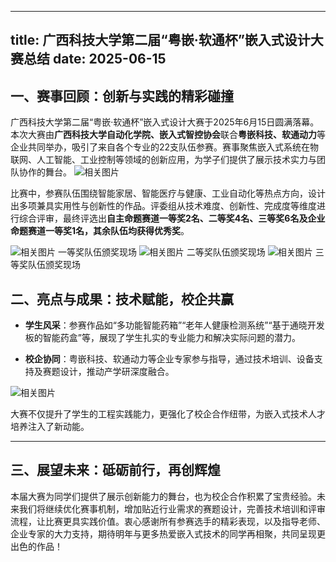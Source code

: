 
---
title: 广西科技大学第二届“粤嵌·软通杯”嵌入式设计大赛总结
date: 2025-06-15
---

 ## 一、赛事回顾：创新与实践的精彩碰撞
广西科技大学第二届“粤嵌·软通杯”嵌入式设计大赛于2025年6月15日圆满落幕。本次大赛由**广西科技大学自动化学院、嵌入式智控协会**联合**粤嵌科技、软通动力**等企业共同举办，吸引了来自各个专业的22支队伍参赛。赛事聚焦嵌入式系统在物联网、人工智能、工业控制等领域的创新应用，为学子们提供了展示技术实力与团队协作的舞台。
![相关图片](https://pic1.imgdb.cn/item/68501ece58cb8da5c8516823.jpg)


比赛中，参赛队伍围绕智能家居、智能医疗与健康、工业自动化等热点方向，设计出多项兼具实用性与创新性的作品。评委组从技术难度、创新性、完成度等维度进行综合评审，最终评选出**自主命题赛道一等奖2名、二等奖4名、三等奖6名及企业命题赛道一等奖1名，其余队伍均获得优秀奖**。

![相关图片](https://pic1.imgdb.cn/item/68502c0058cb8da5c851c0f3.jpg)
一等奖队伍颁奖现场
![相关图片](https://pic1.imgdb.cn/item/68502c8458cb8da5c851c20f.jpg)
二等奖队伍颁奖现场
![相关图片](https://pic1.imgdb.cn/item/68502c8f58cb8da5c851c22a.jpg)
三等奖队伍颁奖现场


 ## 二、亮点与成果：技术赋能，校企共赢
- **学生风采**：参赛作品如“多功能智能药箱”“老年人健康检测系统”“基于通晓开发板的智能药盒”等，展现了学生扎实的专业能力和解决实际问题的潜力。

- **校企协同**：粤嵌科技、软通动力等企业专家参与指导，通过技术培训、设备支持及赛题设计，推动产学研深度融合。

![相关图片](https://pic1.imgdb.cn/item/68502b3858cb8da5c851bf34.jpg)

大赛不仅提升了学生的工程实践能力，更强化了校企合作纽带，为嵌入式技术人才培养注入了新动能。


---

 ## 三、展望未来：砥砺前行，再创辉煌
本届大赛为同学们提供了展示创新能力的舞台，也为校企合作积累了宝贵经验。未来我们将继续优化赛事机制，增加贴近行业需求的赛题设计，完善技术培训和评审流程，让比赛更具实践价值。衷心感谢所有参赛选手的精彩表现，以及指导老师、企业专家的大力支持，期待明年与更多热爱嵌入式技术的同学再相聚，共同呈现更出色的作品！




 
